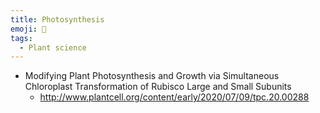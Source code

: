 ```yaml
---
title: Photosynthesis
emoji: 🌱
tags:
  - Plant science
---
```


* Modifying Plant Photosynthesis and Growth via Simultaneous Chloroplast Transformation of Rubisco Large and Small Subunits
  - http://www.plantcell.org/content/early/2020/07/09/tpc.20.00288